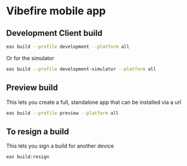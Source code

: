 # Vibefire mobile app

## Development Client build

```bash
eas build --profile development --platform all
```

Or for the simulator

```bash
eas build --profile development-simulator --platform all
```

## Preview build

This lets you create a full, standalone app that can be installed
via a url

```bash
eas build --profile preview --platform all
```

## To resign a build

This lets you sign a build for another device

```bash
eas build:resign
```
